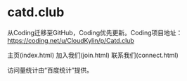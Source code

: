 # catd.club
从Coding迁移至GitHub，Coding优先更新。Coding项目地址：https://coding.net/u/CloudKylin/p/Catd.club

主页(index.html)
加入我们(join.html)
联系我们(connect.html)

访问量统计由“百度统计”提供。
